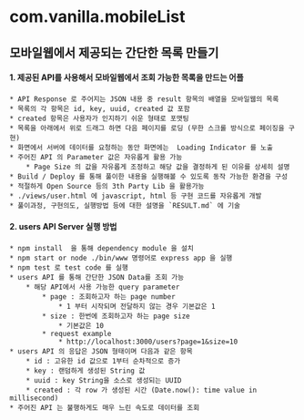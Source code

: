 # com.vanilla.mobileList

## 모바일웹에서 제공되는 간단한 목록 만들기

#### 1. 제공된 API를 사용해서 모바일웹에서 조회 가능한 목록을 만드는 어플
    * API Response 로 주어지는 JSON 내용 중 result 항목의 배열을 모바일웹의 목록
    * 목록의 각 항목은 id, key, uuid, created 값 포함
    * created 항목은 사용자가 인지하기 쉬운 형태로 포맷팅 
    * 목록을 아래에서 위로 드래그 하면 다음 페이지를 로딩 (무한 스크롤 방식으로 페이징을 구현)
    * 화면에서 서버에 데이터를 요청하는 동안 화면에는  Loading Indicator 를 노출
    * 주어진 API 의 Parameter 값은 자유롭게 활용 가능
        * Page Size 의 값을 자유롭게 조정하고 해당 값을 결정하게 된 이유를 상세히 설명
    * Build / Deploy 를 통해 풀이한 내용을 실행해볼 수 있도록 동작 가능한 환경을 구성
    * 적절하게 Open Source 등의 3th Party Lib 을 활용가능
    * ./views/user.html 에 javascript, html 등 구현 코드를 자유롭게 개발
    * 풀이과정, 구현의도, 실행방법 등에 대한 설명을 `RESULT.md` 에 기술
    
#### 2. users API Server 실행 방법
    * npm install  을 통해 dependency module 을 설치
    * npm start or node ./bin/www 명령어로 express app 을 실행
    * npm test 로 test code 를 실행
    * users API 를 통해 간단한 JSON Data를 조회 가능
        * 해당 API에서 사용 가능한 query parameter
            * page : 조회하고자 하는 page number
                * 1 부터 시작되며 전달하지 않는 경우 기본값은 1
            * size : 한번에 조회하고자 하는 page size
                * 기본값은 10
            * request example
                * http://localhost:3000/users?page=1&size=10
    * users API 의 응답은 JSON 형태이며 다음과 같은 항목
        * id : 고유한 id 값으로 1부터 순차적으로 증가
        * key : 랜덤하게 생성된 String 값
        * uuid : key String을 소스로 생성되는 UUID
        * created : 각 row 가 생성된 시간 (Date.now(): time value in millisecond)
    * 주어진 API 는 불행하게도 매우 느린 속도로 데이터를 조회
